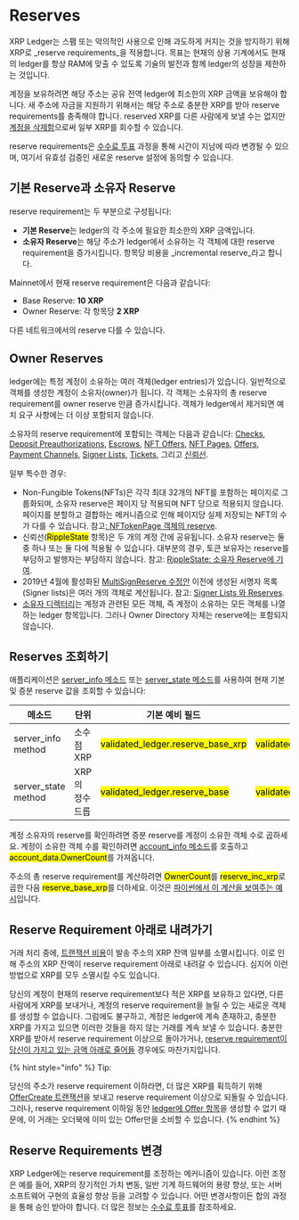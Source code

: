 # Reserves

XRP Ledger는 스팸 또는 악의적인 사용으로 인해 과도하게 커지는 것을 방지하기 위해 XRP로 _reserve requirements_을 적용합니다. 목표는 현재의 상용 기계에서도 현재의 ledger를 항상 RAM에 맞출 수 있도록 기술의 발전과 함께 ledger의 성장을 제한하는 것입니다.

계정을 보유하려면 해당 주소는 공유 전역 ledger에 최소한의 XRP 금액을 보유해야 합니다. 새 주소에 자금을 지원하기 위해서는 해당 주소로 충분한 XRP를 받아 reserve requirements를 충족해야 합니다. reserved XRP를 다른 사람에게 보낼 수는 없지만 [계정을 삭제함](./#undefined-3)으로써 일부 XRP를 회수할 수 있습니다.

reserve requirements은 [수수료 투표](../consensus-protocol/undefined-3.md) 과정을 통해 시간이 지남에 따라 변경될 수 있으며, 여기서 유효성 검증인 새로운 reserve 설정에 동의할 수 있습니다.

## 기본 Reserve과 소유자 Reserve&#x20;

reserve requirement는 두 부분으로 구성됩니다:

* **기본 Reserve**는 ledger의 각 주소에 필요한 최소한의 XRP 금액입니다.
* **소유자 Reserve**는 해당 주소가 ledger에서 소유하는 각 객체에 대한 reserve requirement을 증가시킵니다. 항목당 비용을 _incremental reserve_라고 합니다.

Mainnet에서 현재 reserve requirement은 다음과 같습니다:

* Base Reserve: **10 XRP**
* Owner Reserve: 각 항목당 **2 XRP**

다른 네트워크에서의 reserve 다를 수 있습니다.

## Owner Reserves&#x20;

ledger에는 특정 계정이 소유하는 여러 객체(ledger entries)가 있습니다. 일반적으로 객체를 생성한 계정이 소유자(owner)가 됩니다. 각 객체는 소유자의 총 reserve requirement를 owner reserve 만큼 증가시킵니다. 객체가 ledger에서 제거되면 예치 요구 사항에는 더 이상 포함되지 않습니다.

소유자의 reserve requirement에 포함되는 객체는 다음과 같습니다: [Checks](../undefined-1/undefined-1.md), [Deposit Preauthorizations](undefined-3.md), [Escrows](../undefined-1/undefined-2.md), [NFT Offers](../tokens/non-fungible-tokens/xrp-ledger-nft-trading-nftokens-on-the-xrp-ledger.md), [NFT Pages](../tokens/non-fungible-tokens/), [Offers](../../references/xrp-ledger/ledger/ledger-1/offer.md), [Payment Channels](../undefined-1/undefined-4.md), [Signer Lists](undefined-1.md), [Tickets](../undefined-1/undefined-1.md), 그리고 [신뢰선](../tokens/trust-lines-and-issuing.md).

일부 특수한 경우:

* Non-Fungible Tokens(NFTs)은 각각 최대 32개의 NFT를 포함하는 페이지로 그룹화되며, 소유자 reserve은 페이지 당 적용되며 NFT 당으로 적용되지 않습니다. 페이지를 분할하고 결합하는 메커니즘으로 인해 페이지당 실제 저장되는 NFT의 수가 다를 수 있습니다. 참고[: NFTokenPage 객체의 reserve](../../references/xrp-ledger/ledger/ledger-1/nftokenoffer.md#nftokenoffer-reserve).
* 신뢰선(<mark style="background-color:yellow;">RippleState</mark> 항목)은 두 개의 계정 간에 공유됩니다. 소유자 reserve는 둘 중 하나 또는 둘 다에 적용될 수 있습니다. 대부분의 경우, 토큰 보유자는 reserve를 부담하고 발행자는 부담하지 않습니다. 참고: [RippleState: 소유자 Reserve에 기여](../../references/xrp-ledger/ledger/ledger-1/ripplestate.md#reserve).
* 2019년 4월에 활성화된 [MultiSignReserve 수정안](../xrp-ledger/amendments/undefined.md#multisignreserve) 이전에 생성된 서명자 목록(Signer lists)은 여러 개의 객체로 계산됩니다. 참고: [Signer Lists 와 Reserves](../../references/xrp-ledger/ledger/ledger-1/signerlist.md#signerlist-reserve).
* [소유자 디렉터리](../../references/xrp-ledger/ledger/ledger-1/directorynode.md)는 계정과 관련된 모든 객체, 즉 계정이 소유하는 모든 객체를 나열하는 ledger 항목입니다. 그러나 Owner Directory 자체는 reserve에는 포함되지 않습니다.

## Reserves 조회하기&#x20;

애플리케이션은 [server\_info 메소드](../../references/http-websocket-apis/api-1/undefined-5/server\_info.md) 또는 [server\_state 메소드](../../references/http-websocket-apis/api-1/server-info/server\_state.md)를 사용하여 현재 기본 및 증분 reserve 값을 조회할 수 있습니다:

<table><thead><tr><th width="153">메소드</th><th width="98">단위</th><th width="239">기본 예비 필드</th><th>증분 준비금 필드</th></tr></thead><tbody><tr><td>server_info method</td><td>소수점 XRP</td><td><mark style="background-color:yellow;">validated_ledger.reserve_base_xrp</mark></td><td><mark style="background-color:yellow;">validated_ledger.reserve_inc_xrp</mark></td></tr><tr><td>server_state method</td><td>XRP의 정수 드롭</td><td><mark style="background-color:yellow;">validated_ledger.reserve_base</mark></td><td><mark style="background-color:yellow;">validated_ledger.reserve_inc</mark></td></tr></tbody></table>

계정 소유자의 reserve를 확인하려면 증분 reserve를 계정이 소유한 객체 수로 곱하세요. 계정이 소유한 객체 수를 확인하려면 [account\_info 메소드](../../references/http-websocket-apis/api-1/undefined/account\_info.md)를 호출하고 <mark style="background-color:yellow;">account\_data.OwnerCount</mark>를 가져옵니다.

주소의 총 reserve requirement를 계산하려면 <mark style="background-color:yellow;">OwnerCount</mark>를 <mark style="background-color:yellow;">reserve\_inc\_xrp</mark>로 곱한 다음 <mark style="background-color:yellow;">reserve\_base\_xrp</mark>를 더하세요. 이것은 [파이썬에서 이 계산을 보여주는 예시](../../tutorials/apps/python.md)입니다.

## Reserve Requirement 아래로 내려가기&#x20;

거래 처리 중에, [트랜잭션 비용](../transactions/transaction-cost.md)이 발송 주소의 XRP 잔액 일부를 소멸시킵니다. 이로 인해 주소의 XRP 잔액이 reserve requirement 아래로 내려갈 수 있습니다. 심지어 이런 방법으로 XRP를 모두 소멸시킬 수도 있습니다.

당신의 계정이 현재의 reserve requirement보다 적은 XRP를 보유하고 있다면, 다른 사람에게 XRP를 보내거나, 계정의 reserve requirement을 늘릴 수 있는 새로운 객체를 생성할 수 없습니다. 그럼에도 불구하고, 계정은 ledger에 계속 존재하고, 충분한 XRP를 가지고 있으면 이러한 것들을 하지 않는 거래를 계속 보낼 수 있습니다. 충분한 XRP를 받아서 reserve requirement 이상으로 돌아가거나, [reserve requirement이 당신이 가지고 있는 금액 아래로 줄어들](reserves.md#reserve-requirements) 경우에도 마찬가지입니다.

{% hint style="info" %}
Tip:

당신의 주소가 reserve requirement 이하라면, 더 많은 XRP를 획득하기 위해 [OfferCreate 트랜잭션](../../references/xrp-ledger/undefined-1/undefined-1/offercreate.md)을 보내고 reserve requirement 이상으로 되돌릴 수 있습니다. 그러나, reserve requirement 이하일 동안 [ledger에 Offer 항목](../../references/xrp-ledger/ledger/ledger-1/offer.md)을 생성할 수 없기 때문에, 이 거래는 오더북에 이미 있는 Offer만을 소비할 수 있습니다.
{% endhint %}

## Reserve Requirements 변경&#x20;

XRP Ledger에는 reserve requirement를 조정하는 메커니즘이 있습니다. 이런 조정은 예를 들어, XRP의 장기적인 가치 변동, 일반 기계 하드웨어의 용량 향상, 또는 서버 소프트웨어 구현의 효율성 향상 등을 고려할 수 있습니다. 어떤 변경사항이든 합의 과정을 통해 승인 받아야 합니다. 더 많은 정보는 [수수료 투표](../consensus-protocol/undefined-3.md)를 참조하세요.
